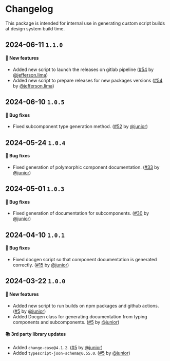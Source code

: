 # Changelog

This package is intended for internal use in generating custom script builds at design system build time.

## 2024-06-11 `1.1.0`

#### 🎉 New features

- Added new script to launch the releases on gitlab pipeline ([#54](https://git.rarolabs.com.br/frontend/rarui/-/merge_requests/54) by [@jefferson.lima](https://git.rarolabs.com.br/jefferson.lima))
- Added new script to prepare releases for new packages versions ([#54](https://git.rarolabs.com.br/frontend/rarui/-/merge_requests/54) by [@jefferson.lima](https://git.rarolabs.com.br/jefferson.lima))

## 2024-06-10 `1.0.5`

#### 🐛 Bug fixes

- Fixed subcomponent type generation method. ([#52](https://git.rarolabs.com.br/frontend/rarui/pull/52) by [@junior](https://git.rarolabs.com.br/junior))

## 2024-05-24 `1.0.4`

#### 🐛 Bug fixes

- Fixed generation of polymorphic component documentation. ([#33](https://git.rarolabs.com.br/frontend/rarui/pull/33) by [@junior](https://git.rarolabs.com.br/junior))

## 2024-05-01 `1.0.3`

#### 🐛 Bug fixes

- Fixed generation of documentation for subcomponents. ([#30](https://git.rarolabs.com.br/frontend/rarui/pull/30) by [@junior](https://git.rarolabs.com.br/junior))

## 2024-04-10 `1.0.1`

#### 🐛 Bug fixes

- Fixed docgen script so that component documentation is generated correctly. ([#15](https://git.rarolabs.com.br/frontend/rarui/pull/15) by [@junior](https://git.rarolabs.com.br/junior))

## 2024-03-22 `1.0.0`

#### 🎉 New features

- Added new script to run builds on npm packages and github actions. ([#5](https://git.rarolabs.com.br/frontend/rarui/pull/5) by [@junior](https://git.rarolabs.com.br/junior))
- Added Docgen class for generating documentation from typing components and subcomponents. ([#5](https://git.rarolabs.com.br/frontend/rarui/pull/5) by [@junior](https://git.rarolabs.com.br/junior))

#### 📚 3rd party library updates

- Added `change-case@4.1.2`. ([#5](https://git.rarolabs.com.br/frontend/rarui/pull/5) by [@junior](https://git.rarolabs.com.br/junior))
- Added `typescript-json-schema@0.55.0`. ([#5](https://git.rarolabs.com.br/frontend/rarui/pull/5) by [@junior](https://git.rarolabs.com.br/junior))

<!-- #### 🛠 Breaking changes -->

<!-- #### 📚 3rd party library updates -->

<!-- #### 🎉 New features -->

<!-- #### 🐛 Bug fixes -->

<!-- #### 💡 Others -->

<!-- #### ⚠️ Notices -->
